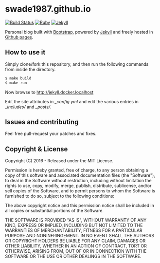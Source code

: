 
# swade1987.github.io

[![Build Status](https://secure.travis-ci.org/biomadeira/sustain.png?branch=gh-pages)](https://travis-ci.org/swade1987/swade1987.github.io)
[![Ruby](https://img.shields.io/badge/ruby-2.1,_2.2-blue.svg?style=flat)](https://travis-ci.org/swade1987/swade1987.github.io)
[![Jekyll](https://img.shields.io/badge/jekyll-2.4.0,_3.0.0-blue.svg?style=flat)](https://travis-ci.org/swade1987/swade1987.github.io)

Personal blog built with [Bootstrap](http://getbootstrap.com/), powered by [Jekyll](http://jekyllrb.com/) and freely
hosted in [Github pages](https://pages.github.com/).

## How to use it

Simply clone/fork this repository, and then run the following commands from inside the directory.

```bash
$ make build
$ make run
```

Now browse to http://jekyll.docker.localhost

Edit the site attributes in *_config.yml* and edit the various entries in *_includes/* and *_posts/*.

## Issues and contributing

Feel free pull-request your patches and fixes.

## Copyright & License

Copyright (C) 2016 - Released under the MIT License.

Permission is hereby granted, free of charge, to any person obtaining a copy of this software and associated documentation files (the "Software"), to deal in the Software without restriction, including without limitation the rights to use, copy, modify, merge, publish, distribute, sublicense, and/or sell copies of the Software, and to permit persons to whom the Software is furnished to do so, subject to the following conditions:

The above copyright notice and this permission notice shall be included in all copies or substantial portions of the Software.

THE SOFTWARE IS PROVIDED "AS IS", WITHOUT WARRANTY OF ANY KIND, EXPRESS OR IMPLIED, INCLUDING BUT NOT LIMITED TO THE WARRANTIES OF MERCHANTABILITY, FITNESS FOR A PARTICULAR PURPOSE AND
NONINFRINGEMENT. IN NO EVENT SHALL THE AUTHORS OR COPYRIGHT HOLDERS BE LIABLE FOR ANY CLAIM, DAMAGES OR OTHER LIABILITY, WHETHER IN AN ACTION OF CONTRACT, TORT OR OTHERWISE, ARISING FROM, OUT OF OR IN CONNECTION WITH THE SOFTWARE OR THE USE OR OTHER DEALINGS IN THE SOFTWARE.

